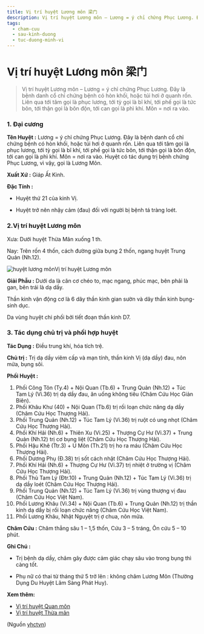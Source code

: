 ```yaml
---
title: Vị trí huyệt Lương môn 梁门
description: Vị trí huyệt Lương môn – Lương = ý chỉ chứng Phục Lương. Đây là bệnh danh cổ chỉ chứng bệnh có hòn khối, hoặc túi hơi ở quanh rốn. Liên qua tới tâm gọi là phục lương, tới tỳ gọi là bĩ khí, tới phế gọi là tức bôn, tới thận gọi là bôn độn, tới can gọi là phì khí. Môn = nơi ra vào. 
tags:
  - cham-cuu
  - sau-kinh-duong
  - tuc-duong-minh-vi
---
```


# Vị trí huyệt Lương môn 梁门 

> Vị trí huyệt Lương môn – Lương = ý chỉ chứng Phục Lương. Đây là bệnh danh cổ chỉ chứng bệnh có hòn khối, hoặc túi hơi ở quanh rốn. Liên qua tới tâm gọi là phục lương, tới tỳ gọi là bĩ khí, tới phế gọi là tức bôn, tới thận gọi là bôn độn, tới can gọi là phì khí. Môn = nơi ra vào. 

### 1. Đại cương

**Tên Huyệt :** Lương = ý chỉ chứng Phục Lương. Đây là bệnh danh cổ chỉ chứng bệnh có hòn khối, hoặc túi hơi ở quanh rốn. Liên qua tới tâm gọi là phục lương, tới tỳ gọi là bĩ khí, tới phế gọi là tức bôn, tới thận gọi là bôn độn, tới can gọi là phì khí. Môn = nơi ra vào. Huyệt có tác dụng trị bệnh chứng Phục Lương, vì vậy, gọi là Lương Môn.

**Xuất Xứ :** Giáp Ất Kinh.

**Đặc Tính :**

+ Huyệt thứ 21 của kinh Vị.

+ Huyệt trở nên nhậy cảm (đau) đối với người bị bệnh tá tràng loét.

### 2.Vị trí huyệt Lương môn

Xưa: Dưới huyệt Thừa Mãn xuống 1 th.

Nay: Trên rốn 4 thốn, cách đường giữa bụng 2 thốn, ngang huyệt Trung Quản (Nh.12).

![huyệt lương môn](/imgs/yhctvn/huyet-luong-mon-300x169.jpg)Vị trí huyệt Lương môn

**Giải Phẫu :** Dưới da là cân cơ chéo to, mạc ngang, phúc mạc, bên phải là gan, bên trái là dạ dầy.

Thần kinh vận động cơ là 6 dây thần kinh gian sườn và dây thần kinh bụng-sinh dục.

Da vùng huyệt chi phối bởi tiết đoạn thần kinh D7.

### 3. Tác dụng chủ trị và phối hợp huyệt

**Tác Dụng :** Điều trung khí, hóa tích trệ.

**Chủ trị :** Trị dạ dầy viêm cấp và mạn tính, thần kinh Vị (dạ dầy) đau, nôn mửa, bụng sôi.

**Phối Huyệt :**

1. Phối Công Tôn (Ty.4) + Nội Quan (Tb.6) + Trung Quản (Nh.12) + Túc Tam Lý (Vi.36) trị dạ dầy đau, ăn uống không tiêu (Châm Cứu Học Giản Biên).
2. Phối Khâu Khư (40) + Nội Quan (Tb.6) trị rối loạn chức năng dạ dầy (Châm Cứu Học Thượng Hải).
3. Phối Trung Quản (Nh.12) + Túc Tam Lý (Vi.36) trị ruột có ung nhọt (Châm Cứu Học Thượng Hải).
4. Phối Khí Hải (Nh.6) + Thiên Xu (Vi.25) + Thượng Cự Hư (Vi.37) + Trung Quản (Nh.12) trị cơ bụng liệt (Châm Cứu Học Thượng Hải).
5. Phối Hậu Khê (Ttr.3) + U Môn (Th.21) trị ho ra máu (Châm Cứu Học Thượng Hải).
6. Phối Dương Phụ (Đ.38) trị sốt cách nhật (Châm Cứu Học Thượng Hải).
7. Phối Khí Hải (Nh.6) + Thượng Cự Hư (Vi.37) trị nhiệt ở trường vị (Châm Cứu Học Thượng Hải).
8. Phối Thủ Tam Lý (Đtr.10) + Trung Quản (Nh.12) + Túc Tam Lý (Vi.36) trị dạ dầy loét (Châm Cứu Học Thượng Hải).
9. Phối Trung Quản (Nh.12) + Túc Tam Lý (Vi.36) trị vùng thượng vị đau (Châm Cứu Học Việt Nam).
10. Phối Lương Khâu (Vi.34) + Nội Quan (Tb.6) + Trung Quản (Nh.12) trị thần kinh dạ dầy bị rối loạn chức năng (Châm Cứu Học Việt Nam).
11. Phối Lương Khâu, Nhật Nguyệt trị ợ chua, nôn mửa.

**Châm Cứu :** Châm thẳng sâu 1 – 1,5 thốn, Cứu 3 – 5 tráng, Ôn cứu 5 – 10 phút.

**Ghi Chú :**

+ Trị bệnh dạ dầy, châm gây được cảm giác chạy sâu vào trong bụng thì càng tốt.

+ Phụ nữ có thai từ tháng thứ 5 trở lên : không châm Lương Môn (Thường Dụng Du Huyệt Lâm Sàng Phát Huy).

**Xem thêm:**

* [Vị trí huyệt Quan môn](/yhctvn/vi-tri-huyet-quan-mon)
* [Vị trí huyệt Thừa mãn](/yhctvn/vi-tri-huyet-thua-man)

(Nguồn <a href="https://yhctvn.com/vi-tri-huyet-luong-mon/" target="_blank">yhctvn</a>)
